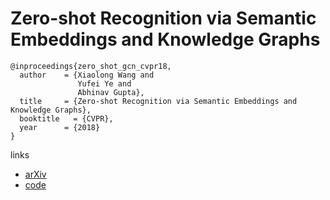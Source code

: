 #  Zero-shot Recognition via Semantic Embeddings and Knowledge Graphs

```
@inproceedings{zero_shot_gcn_cvpr18,
  author    = {Xiaolong Wang and
               Yufei Ye and
               Abhinav Gupta},
  title     = {Zero-shot Recognition via Semantic Embeddings and Knowledge Graphs},
  booktitle   = {CVPR},
  year      = {2018}
}
```
links
- [arXiv](https://arxiv.org/abs/1803.08035)
- [code](https://github.com/JudyYe/zero-shot-gcn)
